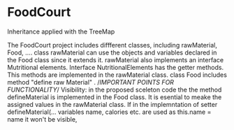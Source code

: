 # FoodCourt
Inheritance applied with the TreeMap

The FoodCourt project includes diffferent classes, including rawMaterial, Food, ....
class rawMaterial can use the objects and variables declared in the Food class since it extends it. rawMaterial also implements
an interface Mutritional elements.
Interface NutritionalElements has the getter methods. This methods are implemented in the rawMaterial class.
class Food includes method "define raw Material" . 
/*IMPORTANT POINTS FOR FUNCTIONALITY*/
Visibility: 
  in the proposed sceleton code the the method defineMaterial is implemented in the Food class.
  It is esential to meake the assigned values in the rawMaterial class. If in the implemntation of setter defineMaterial(...
  variables name, calories etc. are used as this.name = name it won't be visible,

